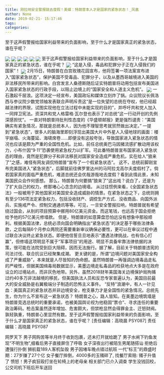 ```yaml
---
title: 刚拉响安全警报就去度假！美媒：特朗普本人才是国家的紧急状态！_凤凰
author: None
date: 2019-02-21- 15:17:46
tags: 
categories: 
---
```

至于这声假警报给国家利益带来的负面影响，至于什么才是国家真正的紧急状态，谁在乎呢？
<!-- more -->
                                
<img align="center" border="0" src="http://p1.ifengimg.com/a/2018_37/b1595fc7af57ef4_size19_w750_h172.gif" />
                                            
<img align="center" border="0" src="http://p2.ifengimg.com/a/2019_08/10b044040065f73_size23_w640_h427.jpeg" />
                                    
<img align="center" border="0" src="http://e0.ifengimg.com/10/2019/0216/9CFBCF925B5186979C49D52766E86BFA58B7E8E2_size47_w584_h461.jpeg" />
                            
<img align="center" border="0" src="http://e0.ifengimg.com/03/2019/0216/49F5931C42991BC041B49486979C707C890559DF_size52_w640_h427.jpeg" />
<img align="center" border="0" src="http://e0.ifengimg.com/01/2019/0216/27A8603999CB5A27790B5A154CB8DE0C75815C52_size41_w640_h427.jpeg" />
<img align="center" border="0" src="http://p1.ifengimg.com/a/2018_07/93ab89ed585fee1_size55_w1667_h104.jpg" />
至于这声假警报给国家利益带来的负面影响，至于什么才是国家真正的紧急状态，谁在乎呢？
<img align="center" border="0" src="http://p1.ifengimg.com/a/2018_25/9e8870e57ae7a70_size609_w1106_h1469.jpg" />
“这是入侵，毒品和犯罪分子正在入侵我们的国家”！
<img align="center" border="0" src="http://p0.ifengimg.com/a/2018_28/d1f660ebfb76d39_size107_w750_h230.gif" />
2月15日，特朗普在白宫玫瑰花园宣布，他将签署一项法案宣布进入“国家紧急状态”，保护美国不受毒品、犯罪分子，以及从墨西哥越境进入美国的非法移民所带来的影响。白宫发言人桑德斯随后证实特朗普将动用包括宣布美国进入国家紧急状态的行政手段，以阻止边境上的“国家安全和人道主义危机”。
<img align="center" border="0" src="http://p2.ifengimg.com/a/2016/0810/204c433878d5cf9size1_w16_h16.png" />
一石激起千层浪。这项决定一经宣布，美国政坛和媒体立刻炸了锅。众议院议长佩洛西与参议院少数党领袖发表联合声明斥责这“是一位失望的总统在夺权，他已经超越法律的界限，试图实现他在立法过程中未能实现的目的”，并呼吁共和党人加入一同捍卫宪法。资深共和党人格雷格·瓦尔登也表示了对总统“这一行动开创的先例深感担忧”。
一直对特朗普持批判性态度的《华盛顿邮报》更是强烈谴责：“美国确实有紧急情况，那就是总统本人，因为他不理智思考就贸然做出决定。”
一提到“紧急状态”，很多人的脑海里即刻浮现出美国大片中外星人入侵地球的画面：楼宇崩塌、火海蔓延、海啸席卷……即便没有这般夸张，导致国家进入紧急状态的情况也应该是颇为严重的全国性危机。比如，前任总统奥巴马因猪流感扩散动用该权力，小布什因“9·11”恐袭使用紧急权力以扩军。可此番特朗普宣布国家进入紧急状态的理由，竟然是犯罪分子和非法移民对国家安全造成严重危机，实在给人“狼来了”之感，难怪有网友调侃特朗普“宣布了一个假紧急状态”。
这不，总统前脚刚宣布完美国进入“紧急状态”，后脚就前往佛罗里达州的马阿拉戈高尔夫度假村了。倘若国家真的面临严重危机，难道总统还会优哉游哉地去度假？看到此情此景，未知美国民众会作何感想。
那么，特朗普为何要搞“狼来了”这出戏？说白了，还是为了扩大自己的权力，修那堵心心念念的边境墙。
从过往惯例来看，《全国紧急状态法》一般被用于其他国家对美国安全造成威胁的情景。在紧急状态之下，总统则拥有至少136项法定紧急权力，包括没收财产、调控生产方式、没收商品、向国外派兵、实施戒严令、控制交通通讯等等。可见，一旦安全警报拉响，特朗普就有希望绕过国会，从别的项目预算中挪用80亿美元资金。而这笔钱，也远高于国会拒绝给予他的57亿美元修墙款。
但是，特朗普的如意算盘恐怕远没有想象中那般顺利。根据美国法律，总统必须向国会明确指出“紧急状态”的决定基于哪些法律条款，之后每隔6个月参众两院还需要重新审议确保必要性，更可以在审议过程中通过联合决议终止紧急状态。即便他信誓旦旦地表示“遭遇法律挑战，也有信心打赢”，但修墙这项明显不属于“军事项目”的用途、明显不具备牢靠法律依据的决策，很可能在法院受到巨大阻碍，因而无法施行。据了解，目前关于特朗普违宪的司法讨伐、联合抗议已经聚集成潮。
更关键的是，所谓“边境问题对美国家安全构成了严重威胁”，本来就是人尽皆知的伪命题。虽然特朗普一再强调边境毒品走私的严峻性，但据美国缉毒局数据显示，美墨边境走私毒品的检获地点大多是在政府设立的过境站点，而非灰色地带。另外，虽然2018财年美国海关边境保护局拘捕过约40多万非法越境的移民，但美国执法人员和反恐专家普遍认为，美国目前最大的安全威胁是右翼极端分子制造的恐怖主义事件。
“反特”浪潮中，有人一针见血：美国真正的紧急状态并非边境安全，枪支暴力才是全国性的紧急情况。总统先生，你为什么不宣布这一紧急状态？
特朗普之心，路人皆知。在美墨边境筑墙是特朗普竞选总统时的重要承诺，也被美国舆论视为他稳固“票仓”、寻求连任的重要政治筹码。枪击案虽然逐年增加、危害颇大，但禁枪显然会得罪金主、迁怒财阀。孰轻孰重，特朗普心里显然有数。至于这声假警报给国家利益带来的负面影响，至于什么才是国家真正的紧急状态，谁在乎呢？
                                [责任编辑：高晓晨                                    PSY087]                            
                                责任编辑：高晓晨                                    PSY087                            
                                                            
网罗天下
男子网购苦等半月终于收到包裹，还未打开就给跪了
男子水闸下钓鱼发现“不明生物”,细看后男子直接屏住了呼吸
女子深夜出行被陌生男尾随搭讪 拒绝后遭强行扑倒
狮航载189人客机坠毁 男子因堵车晚点错过航班
一代“标王”的鼎盛时期：27岁赚了27个亿
女子餐厅摔倒，4000多的玉镯碎了, 找餐厅索赔: 镯子升值了
愤怒！男子疯狂殴打坐在轮椅上的老母亲 相关部门已介入调查
学生没钱回校，公交司机下班后开车送回
